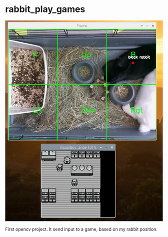 # rabbit_play_games

![alt text](poc.png)

First opencv project. It send input to a game, based on my rabbit position. 
